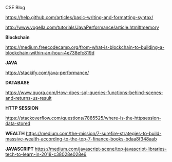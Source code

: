 
CSE Blog 

https://help.github.com/articles/basic-writing-and-formatting-syntax/

http://www.vogella.com/tutorials/JavaPerformance/article.html#memory


**Blockchain**

https://medium.freecodecamp.org/from-what-is-blockchain-to-building-a-blockchain-within-an-hour-4e738efc819d

**JAVA**

https://stackify.com/java-performance/


**DATABASE**

https://www.quora.com/How-does-sql-queries-functions-behind-scenes-and-returns-us-result

**HTTP SESSION**

https://stackoverflow.com/questions/7885525/where-is-the-httpsession-data-stored

**WEALTH**
https://medium.com/the-mission/7-surefire-strategies-to-build-massive-wealth-according-to-the-top-7-finance-books-bdaa8f348aab

**JAVASCRIPT**
https://medium.com/javascript-scene/top-javascript-libraries-tech-to-learn-in-2018-c38028e028e6
